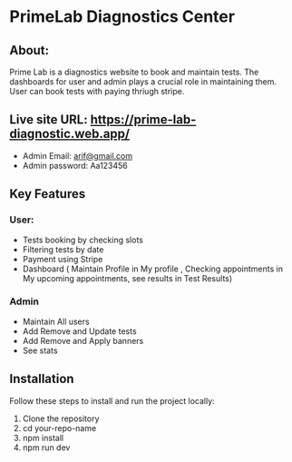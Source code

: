 # PrimeLab Diagnostics Center
## About:
Prime Lab is a diagnostics website to book and maintain tests. The dashboards for user and admin plays a crucial role in maintaining them. User can book tests with paying thriugh stripe.


## Live site URL: https://prime-lab-diagnostic.web.app/

* Admin Email: arif@gmail.com
* Admin  password: Aa123456

 ## Key Features
 ### User:
 * Tests booking by checking slots
 * Filtering tests by date
 * Payment using Stripe
 * Dashboard ( Maintain Profile in My profile , Checking appointments in My upcoming appointments, see results in Test Results)

### Admin 
* Maintain All users
* Add Remove and Update tests
* Add Remove and Apply banners
* See stats
## Installation

Follow these steps to install and run the project locally:
1. Clone the repository
2. cd your-repo-name
3. npm install
4. npm run dev
  
